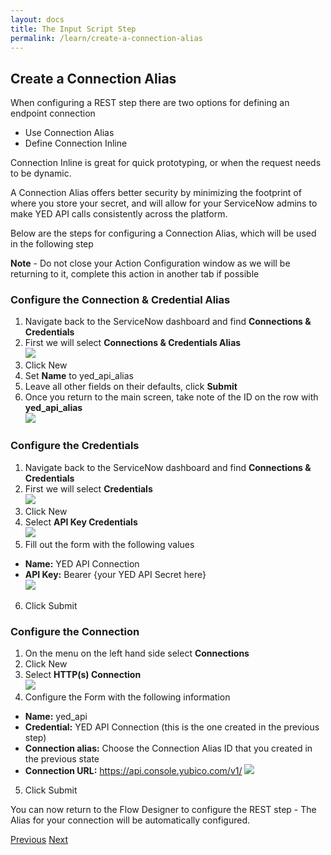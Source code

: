 ```yaml
---
layout: docs
title: The Input Script Step
permalink: /learn/create-a-connection-alias
---
```


## Create a Connection Alias

When configuring a REST step there are two options for defining an endpoint connection

- Use Connection Alias
- Define Connection Inline

Connection Inline is great for quick prototyping, or when the request needs to be dynamic.

A Connection Alias offers better security by minimizing the footprint of where you store your secret, and will allow for your ServiceNow admins to make YED API calls consistently across the platform.

Below are the steps for configuring a Connection Alias, which will be used in the following step

**Note** - Do not close your Action Configuration window as we will be returning to it, complete this action in another tab if possible

### Configure the Connection & Credential Alias

1. Navigate back to the ServiceNow dashboard and find **Connections & Credentials**
2. First we will select **Connections & Credentials Alias**  
   ![]({{site.baseurl}}/assets/images/129-cred-conn-find.png)
3. Click New
4. Set **Name** to yed_api_alias
5. Leave all other fields on their defaults, click **Submit**
6. Once you return to the main screen, take note of the ID on the row with **yed_api_alias**  
   ![]({{site.baseurl}}/assets/images/132-cca-config.png)

### Configure the Credentials

1. Navigate back to the ServiceNow dashboard and find **Connections & Credentials**
2. First we will select **Credentials**  
   ![]({{site.baseurl}}/assets/images/129-cred-conn-find.png)
3. Click New
4. Select **API Key Credentials**  
   ![]({{site.baseurl}}/assets/images/130-type-cred.png)
5. Fill out the form with the following values

- **Name:** YED API Connection
- **API Key:** Bearer {your YED API Secret here}  
  ![]({{site.baseurl}}/assets/images/131-cred-form.png)

6. Click Submit

### Configure the Connection

1. On the menu on the left hand side select **Connections**
2. Click New
3. Select **HTTP(s) Connection**  
   ![]({{site.baseurl}}/assets/images/133-conn-type.png)
4. Configure the Form with the following information

- **Name:** yed_api
- **Credential:** YED API Connection (this is the one created in the previous step)
- **Connection alias:** Choose the Connection Alias ID that you created in the previous state
- **Connection URL:** https://api.console.yubico.com/v1/
  ![]({{site.baseurl}}/assets/images/134-2-config-conn.png)

5. Click Submit

You can now return to the Flow Designer to configure the REST step - The Alias for your connection will be automatically configured.

<div class="btns">
  <a class="btn--secondary" href="/yed-spoke-example/learn/input-script">Previous</a>
  <a class="btn" href="/yed-spoke-example/learn/rest-step">Next</a>
</div>

